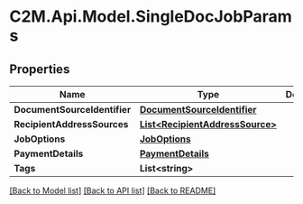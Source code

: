 # C2M.Api.Model.SingleDocJobParams

## Properties

Name | Type | Description | Notes
------------ | ------------- | ------------- | -------------
**DocumentSourceIdentifier** | [**DocumentSourceIdentifier**](DocumentSourceIdentifier.md) |  | 
**RecipientAddressSources** | [**List&lt;RecipientAddressSource&gt;**](RecipientAddressSource.md) |  | 
**JobOptions** | [**JobOptions**](JobOptions.md) |  | 
**PaymentDetails** | [**PaymentDetails**](PaymentDetails.md) |  | [optional] 
**Tags** | **List&lt;string&gt;** |  | [optional] 

[[Back to Model list]](../../README.md#documentation-for-models) [[Back to API list]](../../README.md#documentation-for-api-endpoints) [[Back to README]](../../README.md)

